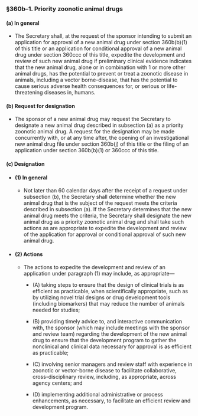 ### §360b–1. Priority zoonotic animal drugs
#### (a) In general
* The Secretary shall, at the request of the sponsor intending to submit an application for approval of a new animal drug under section 360b(b)(1) of this title or an application for conditional approval of a new animal drug under section 360ccc of this title, expedite the development and review of such new animal drug if preliminary clinical evidence indicates that the new animal drug, alone or in combination with 1 or more other animal drugs, has the potential to prevent or treat a zoonotic disease in animals, including a vector borne-disease, that has the potential to cause serious adverse health consequences for, or serious or life-threatening diseases in, humans.

#### (b) Request for designation
* The sponsor of a new animal drug may request the Secretary to designate a new animal drug described in subsection (a) as a priority zoonotic animal drug. A request for the designation may be made concurrently with, or at any time after, the opening of an investigational new animal drug file under section 360b(j) of this title or the filing of an application under section 360b(b)(1) or 360ccc of this title.

#### (c) Designation
* #### (1) In general
  * Not later than 60 calendar days after the receipt of a request under subsection (b), the Secretary shall determine whether the new animal drug that is the subject of the request meets the criteria described in subsection (a). If the Secretary determines that the new animal drug meets the criteria, the Secretary shall designate the new animal drug as a priority zoonotic animal drug and shall take such actions as are appropriate to expedite the development and review of the application for approval or conditional approval of such new animal drug.

* #### (2) Actions
  * The actions to expedite the development and review of an application under paragraph (1) may include, as appropriate—

    * (A) taking steps to ensure that the design of clinical trials is as efficient as practicable, when scientifically appropriate, such as by utilizing novel trial designs or drug development tools (including biomarkers) that may reduce the number of animals needed for studies;

    * (B) providing timely advice to, and interactive communication with, the sponsor (which may include meetings with the sponsor and review team) regarding the development of the new animal drug to ensure that the development program to gather the nonclinical and clinical data necessary for approval is as efficient as practicable;

    * (C) involving senior managers and review staff with experience in zoonotic or vector-borne disease to facilitate collaborative, cross-disciplinary review, including, as appropriate, across agency centers; and

    * (D) implementing additional administrative or process enhancements, as necessary, to facilitate an efficient review and development program.